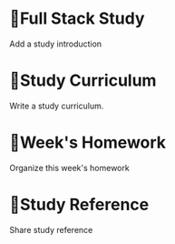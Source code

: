 # 📕Full Stack Study
Add a study introduction

# 📝Study Curriculum
Write a study curriculum.

# 📅Week's Homework
Organize this week's homework

# 📑Study Reference
Share study reference


